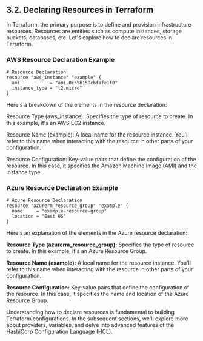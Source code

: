 ## 3.2. Declaring Resources in Terraform

In Terraform, the primary purpose is to define and provision infrastructure resources. Resources are entities such as compute instances, storage buckets, databases, etc. Let's explore how to declare resources in Terraform.

### AWS Resource Declaration Example
```hcl
# Resource Declaration
resource "aws_instance" "example" {
  ami           = "ami-0c55b159cbfafe1f0"
  instance_type = "t2.micro"
}
```
Here's a breakdown of the elements in the resource declaration:

Resource Type (aws_instance): Specifies the type of resource to create. In this example, it's an AWS EC2 instance.

Resource Name (example): A local name for the resource instance. You'll refer to this name when interacting with the resource in other parts of your configuration.

Resource Configuration: Key-value pairs that define the configuration of the resource. In this case, it specifies the Amazon Machine Image (AMI) and the instance type.

### Azure Resource Declaration Example
```hcl
# Azure Resource Declaration
resource "azurerm_resource_group" "example" {
  name     = "example-resource-group"
  location = "East US"
}
```
Here's an explanation of the elements in the Azure resource declaration:

**Resource Type (azurerm_resource_group):** Specifies the type of resource to create. In this example, it's an Azure Resource Group.

**Resource Name (example):** A local name for the resource instance. You'll refer to this name when interacting with the resource in other parts of your configuration.

**Resource Configuration:** Key-value pairs that define the configuration of the resource. In this case, it specifies the name and location of the Azure Resource Group.

Understanding how to declare resources is fundamental to building Terraform configurations. In the subsequent sections, we'll explore more about providers, variables, and delve into advanced features of the HashiCorp Configuration Language (HCL).
